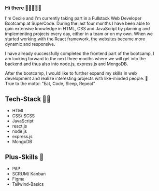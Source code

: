 ### Hi there 🧘‍♀️🏄‍♀️🌅

I'm Cecile and I'm currently taking part in a Fullstack Web Developer Bootcamp at SuperCode. During the last four months I have been able to gain extensive knowledge in HTML, CSS and JavaScript by planning and implementing projects every day, either in a team or on my own. When we started working with the React framework, the websites became more dynamic and responsive. 

I have already successfully completed the frontend part of the bootcamp, I am looking forward to the next three months where we will get into the backend and thus also into node.js, express.js and MongoDB. 

After the bootcamp, I would like to further expand my skills in web development and realize interesting projects with like-minded people. 👯
True to the motto: "Eat, Code, Sleep, Repeat"

## Tech-Stack 👩‍💻

- HTML
- CSS/ SCSS
- JavaScript
- react.js
- node.js
- express.js
- MongoDB

## Plus-Skills 🏓

- PAP
- SCRUM/ Kanban
- Figma
- Tailwind-Basics

<!--
**cecilestaller/cecilestaller** is a ✨ _special_ ✨ repository because its `README.md` (this file) appears on your GitHub profile.

Here are some ideas to get you started:

- 🔭 I’m currently working on ...
- 🌱 I’m currently learning ...
- 👯 I’m looking to collaborate on ...
- 🤔 I’m looking for help with ...
- 💬 Ask me about ...
- 📫 How to reach me: ...
- 😄 Pronouns: ...
- ⚡ Fun fact: ...
-->
